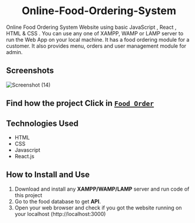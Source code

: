 <h1 align="center"> Online-Food-Ordering-System </h1>

Online Food Ordering System Website using basic JavaScript , React , HTML & CSS . You can use any one of XAMPP, WAMP or LAMP server to run the Web App on your local machine. It has a food ordering module for a customer. It also provides menu, orders and user management module for admin.

## Screenshots
![Screenshot (14)](https://user-images.githubusercontent.com/113832827/235585305-14c3f76f-173f-4980-9788-0ea9b7aa9718.png)


## Find how the project Click in [`Food Order`](https://charlie829030.github.io/Food-Order/)

## Technologies Used

<ul>
  <li>HTML</li>
  <li>CSS</li>
  <li>Javascript</li>
  <li>React.js</li>
</ul>

## How to Install and Use
1. Download and install any **XAMPP/WAMP/LAMP** server and run code of this project
2. Go to the food database to get **API**.
3. Open your web browser and check if you got the website running on your localhost (http://localhost:3000)
